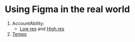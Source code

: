 # Using Figma in the real world

1. AccountAbility: 
   - [Low res](https://www.figma.com/file/1AnTqC1jAluixF1I1VYQ7a/ACCOUNTABILITY-Material-Theme-Design-Kit-Copy) and [High res](https://www.figma.com/file/Ps9oKrEyIawEc1kJXwvGbV/AccountAbility-Hi-Res)
2. [Tempo](https://www.figma.com/file/DbHj4Cgz0V24BgIDRGGtm3Ij/Tempo)
